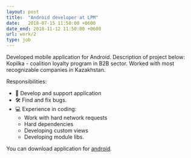 ```yaml
---
layout: post
title:  "Android developer at LPM"
date:   2018-07-15 11:50:00 +0600
date_end: 2018-11-12 11:50:00 +0600
url: work/2
type: job
---
```

Developed mobile application for Android. Description of project below:
Kopilka - coalition loyalty program in B2B sector. Worked with most recognizable companies in Kazakhstan.


Responsibilities:
 - 📱 Develop and support application
 - 🛠 Find and fix bugs.
 - 💻 Experience in coding:
    - Work with hard network requests
    - Hard dependencies
    - Developing custom views
    - Developing module libs.

You can download application for [android][android-link].

[android-link]: https://play.google.com/store/apps/details?id=lpm.kz.kopilka
